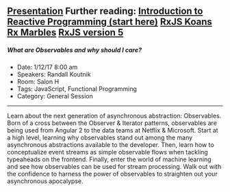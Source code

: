 [Presentation](https://rkoutnik.com/talks/observables/#/)
Further reading:
[Introduction to Reactive Programming (start here)](https://gist.github.com/staltz/868e7e9bc2a7b8c1f754)
[RxJS Koans](https://github.com/Reactive-Extensions/RxJSKoans)
[Rx Marbles](http://rxmarbles.com/)
[RxJS version 5](https://github.com/ReactiveX/RxJS)
---
##### What are Observables and why should I care?
* Date: 1/12/17 8:00 am
* Speakers: Randall Koutnik
* Room: Salon H
* Tags: JavaScript, Functional Programming
* Category: General Session
---
Learn about the next generation of asynchronous abstraction: Observables. Born of a cross between the Observer & Iterator patterns, observables are being used from Angular 2 to the data teams at Netflix & Microsoft. Start at a high level, learning why observables stand out among the many asynchronous abstractions available to the developer. Then, learn how to conceptualize event streams as simple observable flows when tackling typeaheads on the frontend. Finally, enter the world of machine learning and see how observables can be used for stream processing. Walk out with the confidence to harness the power of observables to straighten out your asynchronous apocalypse.
